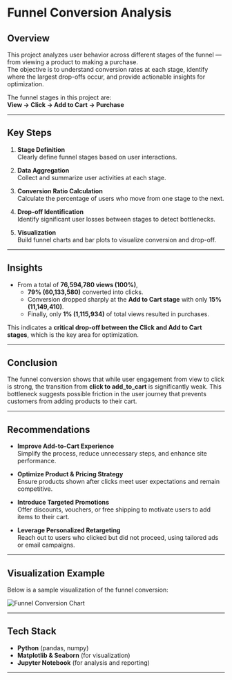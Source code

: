 # Funnel Conversion Analysis

## Overview
This project analyzes user behavior across different stages of the funnel — from viewing a product to making a purchase.  
The objective is to understand conversion rates at each stage, identify where the largest drop-offs occur, and provide actionable insights for optimization.  

The funnel stages in this project are:  
**View → Click → Add to Cart → Purchase**

---

## Key Steps
1. **Stage Definition**  
   Clearly define funnel stages based on user interactions.

2. **Data Aggregation**  
   Collect and summarize user activities at each stage.

3. **Conversion Ratio Calculation**  
   Calculate the percentage of users who move from one stage to the next.

4. **Drop-off Identification**  
   Identify significant user losses between stages to detect bottlenecks.

5. **Visualization**  
   Build funnel charts and bar plots to visualize conversion and drop-off.

---

## Insights
- From a total of **76,594,780 views (100%)**,  
  - **79% (60,133,580)** converted into clicks.  
  - Conversion dropped sharply at the **Add to Cart stage** with only **15% (11,149,410)**.  
  - Finally, only **1% (1,115,934)** of total views resulted in purchases.  

This indicates a **critical drop-off between the Click and Add to Cart stages**, which is the key area for optimization.

---

## Conclusion
The funnel conversion shows that while user engagement from view to click is strong, the transition from **click to add_to_cart** is significantly weak. This bottleneck suggests possible friction in the user journey that prevents customers from adding products to their cart.

---

## Recommendations
- **Improve Add-to-Cart Experience**  
  Simplify the process, reduce unnecessary steps, and enhance site performance.  

- **Optimize Product & Pricing Strategy**  
  Ensure products shown after clicks meet user expectations and remain competitive.  

- **Introduce Targeted Promotions**  
  Offer discounts, vouchers, or free shipping to motivate users to add items to their cart.  

- **Leverage Personalized Retargeting**  
  Reach out to users who clicked but did not proceed, using tailored ads or email campaigns.  

---

## Visualization Example
Below is a sample visualization of the funnel conversion:

![Funnel Conversion Chart](funnel_chart.png)

---

## Tech Stack
- **Python** (pandas, numpy)  
- **Matplotlib & Seaborn** (for visualization)  
- **Jupyter Notebook** (for analysis and reporting)

---
